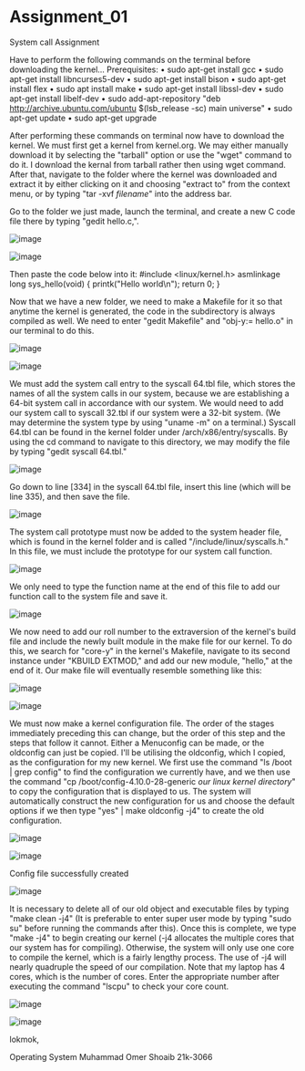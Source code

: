 # Assignment_01

System call Assignment

Have to perform the following commands on the terminal before downloading the kernel...
Prerequisites:
• sudo apt-get install gcc
• sudo apt-get install libncurses5-dev
• sudo apt-get install bison
• sudo apt-get install flex
• sudo apt install make
• sudo apt-get install libssl-dev
• sudo apt-get install libelf-dev
• sudo add-apt-repository "deb http://archive.ubuntu.com/ubuntu $(lsb_release -sc) main universe"
• sudo apt-get update
• sudo apt-get upgrade

After performing these commands on terminal now have to download the kernel. We must first get a kernel from kernel.org. We may either manually download it by selecting the "tarball" option or use the "wget" command to do it. I download the kernal from tarball rather then using wget command. After that, navigate to the folder where the kernel was downloaded and extract it by either clicking on it and choosing "extract to" from the context menu, or by typing "tar -xvf *filename*" into the address bar.

Go to the folder we just made, launch the terminal, and create a new C code file there by typing "gedit hello.c,".

![image](https://user-images.githubusercontent.com/125944925/220455276-4fe55162-8eb1-4cf1-9fb8-1e22baabbab2.png)

![image](https://user-images.githubusercontent.com/125944925/220454252-a130a47d-21f6-426d-bc53-ad13942bf044.png)

Then paste the code below into it:
#include <linux/kernel.h>
asmlinkage long sys_hello(void)
{
printk("Hello world\n");
return 0;
}

Now that we have a new folder, we need to make a Makefile for it so that anytime the kernel is generated, the code in the subdirectory is always compiled as well. We need to enter "gedit Makefile" and "obj-y:= hello.o" in our terminal to do this.

![image](https://user-images.githubusercontent.com/125944925/220455572-83831b1e-c8d4-4ade-a3bc-8db88a1fc87d.png)

![image](https://user-images.githubusercontent.com/125944925/220456277-9721d113-29b1-4c8f-84b0-f0351898c282.png)

We must add the system call entry to the syscall 64.tbl file, which stores the names of all the system calls in our system, because we are establishing a 64-bit system call in accordance with our system. We would need to add our system call to syscall 32.tbl if our system were a 32-bit system. (We may determine the system type by using "uname -m" on a terminal.) Syscall 64.tbl can be found in the kernel folder under /arch/x86/entry/syscalls. By using the cd command to navigate to this directory, we may modify the file by typing "gedit syscall 64.tbl."

![image](https://user-images.githubusercontent.com/125944925/220456587-4c2a695e-55f5-40d7-b653-b71d5bba850d.png)

Go down to line [334] in the syscall 64.tbl file, insert this line (which will be line 335), and then save the file.

![image](https://user-images.githubusercontent.com/125944925/220456981-d5ccc7f3-ea18-4eeb-9b2e-dd41f4dd4f98.png)

The system call prototype must now be added to the system header file, which is found in the kernel folder and is called "/include/linux/syscalls.h." In this file, we must include the prototype for our system call function.

![image](https://user-images.githubusercontent.com/125944925/220457268-0e57ba71-103c-484a-b8f1-85542955a0bd.png)

We only need to type the function name at the end of this file to add our function call to the system file and save it.

![image](https://user-images.githubusercontent.com/125944925/220457567-38d23369-cfee-4257-8937-0dea0ff67cee.png)

We now need to add our roll number to the extraversion of the kernel's build file and include the newly built module in the make file for our kernel. To do this, we search for "core-y" in the kernel's Makefile, navigate to its second instance under "KBUILD EXTMOD," and add our new module, "hello," at the end of it. Our make file will eventually resemble something like this:

![image](https://user-images.githubusercontent.com/125944925/220458108-e79307fc-2d1a-4d30-b5ed-179afd6b1b47.png)

![image](https://user-images.githubusercontent.com/125944925/220458276-0afeb391-d397-43cd-8306-d2093df7e8bd.png)

We must now make a kernel configuration file. The order of the stages immediately preceding this can change, but the order of this step and the steps that follow it cannot. Either a Menuconfig can be made, or the oldconfig can just be copied. I'll be utilising the oldconfig, which I copied, as the configuration for my new kernel. We first use the command "ls /boot | grep config" to find the configuration we currently have, and we then use the command "cp /boot/config-4.10.0-28-generic *our linux kernel directory*" to copy the configuration that is displayed to us. The system will automatically construct the new configuration for us and choose the default options if we then type "yes" | make oldconfig -j4" to create the old configuration.

![image](https://user-images.githubusercontent.com/125944925/220459181-ed8ff1f0-f79e-4f65-a58c-b178554221d5.png)

![image](https://user-images.githubusercontent.com/125944925/220459235-405190ac-df0b-4757-ba35-e4880a81f19f.png)

Config file successfully created

![image](https://user-images.githubusercontent.com/125944925/220459286-32d5e74e-6e99-44e4-ab13-a83056590246.png)

It is necessary to delete all of our old object and executable files by typing "make clean -j4" (It is preferable to enter super user mode by typing "sudo su" before running the commands after this). Once this is complete, we type "make -j4" to begin creating our kernel (-j4 allocates the multiple cores that our system has for compiling). Otherwise, the system will only use one core to compile the kernel, which is a fairly lengthy process. The use of -j4 will nearly quadruple the speed of our compilation. Note that my laptop has 4 cores, which is the number of cores. Enter the appropriate number after executing the command "lscpu" to check your core count.

![image](https://user-images.githubusercontent.com/125944925/220460309-de763384-6727-4c97-8224-cf498e2ea73e.png)

![image](https://user-images.githubusercontent.com/125944925/220460342-f77e3372-e2d1-4d5e-bced-c34e395b04a9.png)



lokmok,

Operating System Muhammad Omer Shoaib 21k-3066
